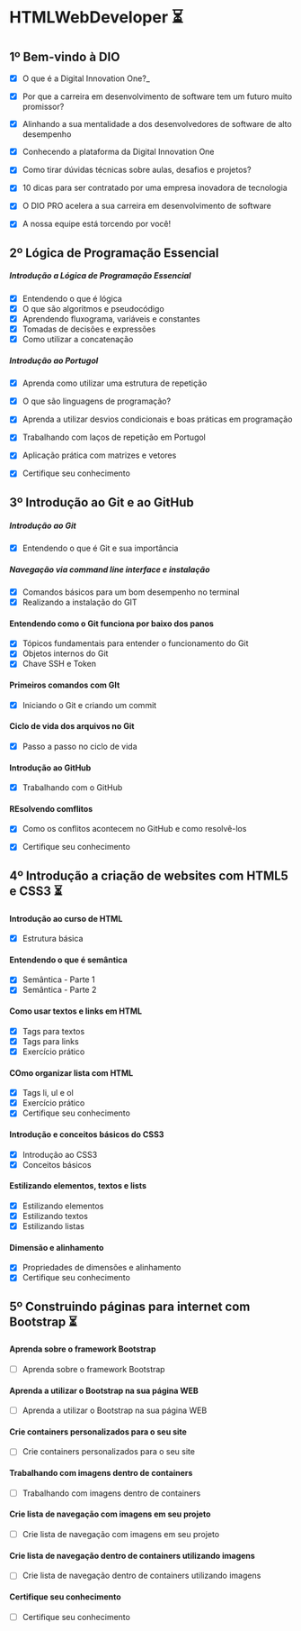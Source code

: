 # HTMLWebDeveloper ⏳


## 1º Bem-vindo à DIO

- [x] O que é a Digital Innovation One?_
- [x] Por que a carreira em desenvolvimento de software tem um futuro muito promissor?
- [x] Alinhando a sua mentalidade a dos desenvolvedores de software de alto desempenho
- [x] Conhecendo a plataforma da Digital Innovation One
- [x] Como tirar dúvidas técnicas sobre aulas, desafios e projetos?
- [x] 10 dicas para ser contratado por uma empresa inovadora de tecnologia
- [x] O DIO PRO acelera a sua carreira em desenvolvimento de software
- [x] A nossa equipe está torcendo por você!


## 2º Lógica de Programação Essencial

##### Introdução a Lógica de Programação Essencial

- [x] Entendendo o que é lógica
- [x] O que são algoritmos e pseudocódigo
- [x] Aprendendo fluxograma, variáveis e constantes
- [x] Tomadas de decisões e expressões
- [x] Como utilizar a concatenação

##### Introdução ao Portugol

- [x] Aprenda como utilizar uma estrutura de repetição
- [x] O que são linguagens de programação?
- [x] Aprenda a utilizar desvios condicionais e boas práticas em programação
- [x] Trabalhando com laços de repetição em Portugol
- [x] Aplicação prática com matrizes e vetores
- [x] Certifique seu conhecimento


## 3º Introdução ao Git e ao GitHub

##### Introdução ao Git
- [x] Entendendo o que é Git e sua importância

##### Navegação via command line interface e instalação
- [x] Comandos básicos para um bom desempenho no terminal
- [x] Realizando a instalação do GIT

#### Entendendo como o Git funciona por baixo dos panos
- [x] Tópicos fundamentais para entender o funcionamento do Git
- [x] Objetos internos do Git
- [x] Chave SSH e Token

#### Primeiros comandos com GIt
- [x] Iniciando o Git e criando um commit

#### Ciclo de vida dos arquivos no Git
- [x] Passo a passo no ciclo de vida

#### Introdução ao GitHub
- [x] Trabalhando com o GitHub

#### REsolvendo comflitos
- [x] Como os conflitos acontecem no GitHub e como resolvê-los
- [x] Certifique seu conhecimento


## 4º Introdução a criação de websites com HTML5 e CSS3 ⏳

#### Introdução ao curso de HTML
- [x] Estrutura básica

#### Entendendo o que é semântica
- [x] Semântica - Parte 1
- [x] Semântica - Parte 2

#### Como usar textos e links em HTML
- [x] Tags para textos
- [x] Tags para links
- [x] Exercício prático

#### COmo organizar lista com HTML
- [x] Tags li, ul e ol
- [x] Exercício prático
- [x] Certifique seu conhecimento

#### Introdução e conceitos básicos do CSS3
- [x] Introdução ao CSS3
- [x] Conceitos básicos

#### Estilizando elementos, textos e lists
- [x] Estilizando elementos
- [x] Estilizando textos
- [x] Estilizando listas

#### Dimensão e alinhamento
- [x] Propriedades de dimensões e alinhamento
- [x] Certifique seu conhecimento

## 5º Construindo páginas para internet com Bootstrap ⏳

#### Aprenda sobre o framework Bootstrap
- [ ] Aprenda sobre o framework Bootstrap

#### Aprenda a utilizar o Bootstrap na sua página WEB
- [ ] Aprenda a utilizar o Bootstrap na sua página WEB

#### Crie containers personalizados para o seu site
- [ ] Crie containers personalizados para o seu site

#### Trabalhando com imagens dentro de containers
- [ ] Trabalhando com imagens dentro de containers

#### Crie lista de navegação com imagens em seu projeto
- [ ] Crie lista de navegação com imagens em seu projeto

#### Crie lista de navegação dentro de containers utilizando imagens
- [ ] Crie lista de navegação dentro de containers utilizando imagens

#### Certifique seu conhecimento
- [ ] Certifique seu conhecimento